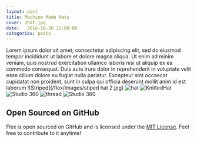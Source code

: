 ```yaml
---
layout: post
title: Machine Made Hats
cover: 3hat.jpg
date:   2016-10-26 12:00:00
categories: posts
---
```


Lorem ipsum dolor sit amet, consectetur adipiscing elit, sed do eiusmod tempor incididunt ut labore et dolore magna aliqua. Ut enim ad minim veniam, quis nostrud exercitation ullamco laboris nisi ut aliquip ex ea commodo consequat. Duis aute irure dolor in reprehenderit in voluptate velit esse cillum dolore eu fugiat nulla pariatur. Excepteur sint occaecat cupidatat non proident, sunt in culpa qui officia deserunt mollit anim id est laborum
![Striped](/flex/images/stiped hat 2.jpg) 
![hat](/flex/images/stipehat.jpg)
![KnittedHat](/flex/images/hatshallow.jpg) 
![Studio 360](/flex/images/machine.jpg) 
![thread](/flex/images/handsew.jpg) 
![Studio 360](/flex/images/studio.jpg) 

## Open Sourced on GitHub

Flex is open sourced on GitHub 
and is licensed under the [MIT License](http://opensource.org/licenses/MIT).
 Feel free to contribute to it anytime!
